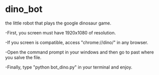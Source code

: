 # dino_bot
the little robot that plays the google dinosaur game.

-First, you screen must have 1920x1080 of resolution.

-If you screen is compatible, access "chrome://dino/" in any browser.

-Open the command prompt in your windows and then go to past where you salve the file.

-Finally, type "python bot_dino.py" in your terminal and enjoy.
